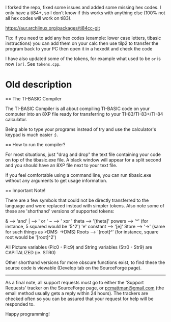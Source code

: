 
I forked the repo, fixed some issues and added some missing hex codes.
I only have a ti84+, so I don't know if this works with anything else (100% not all hex codes will work on ti83).

https://aur.archlinux.org/packages/ti84cc-git

Tip: if you need to add any hex codes (example: lower case letters, tibasic instructions)
you can add them on your calc then use tilp2 to transfer the program back to your PC then
open it in a hexedit and check the code

I have also updated some of the tokens, for example what used to be ` or ` is now ` [or] `. See `tokens.cpp`.

# Old description

== The TI-BASIC Compiler

The TI-BASIC Compiler is all about compiling TI-BASIC code on your computer
into an 8XP file ready for transferring to your TI-83/TI-83+/TI-84 calculator.

Being able to type your programs instead of try and use the calculator's keypad
is much easier :).

== How to run the compiler?

For most situations, just "drag and drop" the text file containing your code
on top of the tibasic.exe file. A black window will appear for a split second
and you should have an 8XP file next to your text file.

If you feel comfortable using a command line, you can run tibasic.exe without
any arguments to get usage information.

== Important Note!

There are a few symbols that could not be directly transferred to the language and were replaced instead with simpler tokens. Also note some of these are 'shorthand' versions of supported tokens:

& --> 'and'
| --> ' or '
~ --> ' xor '
theta --> '[theta]'
powers --> '^' (for instance, 5 squared would be '5^2')
'e' constant --> '[e]'
Store --> '->' (same for such things as >DMS: ->DMS)
Roots --> '[root]^' (for instance, square root would be '[root]^2')

All Picture variables (Pic0 - Pic9) and String variables (Str0 - Str9) are CAPITALIZED (ie. STR0)

Other shorthand versions for more obscure functions exist, to find these the source code is viewable (Develop tab on the SourceForge page).

-----------------------------------------

As a final note, all support requests must go to either the 'Support Requests' tracker on the SourceForge page, or pcmattman@gmail.com (the email method usually gets a reply within 24 hours). The trackers are checked often so you can be assured that your request for help will be responded to.

Happy programming!

